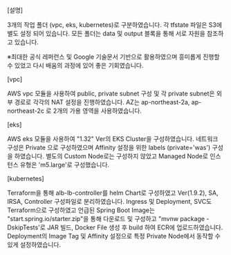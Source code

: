 
[설명]

3개의 작업 폴더 (vpc, eks, kubernetes)로 구분하였습니다. 각 tfstate 파일은 S3에 별도 설정 되어 있습니다. 모든 폴더는 data 및 output 블록을 통해 서로 자원을 참조하고 있습니다.

※최대한 공식 레퍼런스 및 Google 기술문서 기반으로 활용하였으며 흥미롭게 진행할 수 있었고 다시 배움의 과정에 있어 좋은 기회였습니다.

[vpc]

AWS vpc 모듈을 사용하여 public, private subnet 구성 및 각 private subnet은 외부 경로로 각각의 NAT 설정을 진행하였습니다. AZ는 ap-northeast-2a, ap-northeast-2c 로 2개의 가용 영역을 사용하였습니다.

[eks]

AWS eks 모듈을 사용하여 "1.32" Ver의 EKS Cluster을 구성하였습니다. 네트워크 구성은 Private 으로 구성하였으며 Affinity 설정을 위한 labels (private='was') 구성을 하였습니다. 별도의 Custom Node로는 구성하지 않았고 Managed Node로 인스턴스 유형은 'm5.large'로 구성했습니다.

[kubernetes]

Terraform을 통해 alb-lb-controller를 helm Chart로 구성하였고 Ver(1.9.2), SA, IRSA, Controller 구성파일로 분리하였습니다. Ingress 및 Deployment, SVC도 Terraform으로 구성하였고 언급된 Spring Boot Image는 "start.spring.io/starter.zip"을 통해 다운로드 및 구성하고 "mvnw package -DskipTests'로 JAR 빌드, Docker File 생성 후 build 하여 ECR에 업로드하였습니다. Deployment의 Image Tag 및 Affinity 설정으로 특정 Private Node에서 동작할 수 있게 설정하였습니다.
